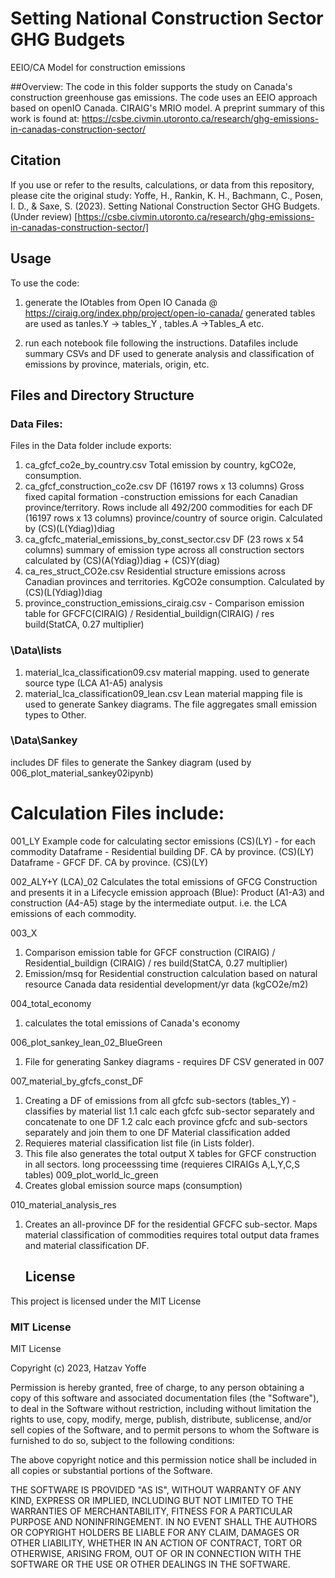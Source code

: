 # Setting National Construction Sector GHG Budgets
EEIO/CA Model for construction emissions

##Overview:
The code in this folder supports the study on Canada's construction greenhouse gas emissions.
The code uses an EEIO approach based on openIO Canada. CIRAIG's MRIO model.
A preprint summary of this work is found at: https://csbe.civmin.utoronto.ca/research/ghg-emissions-in-canadas-construction-sector/

## Citation
If you use or refer to the results, calculations, or data from this repository, please cite the original study: 
Yoffe, H., Rankin, K. H., Bachmann, C., Posen, I. D., & Saxe, S. (2023). Setting National Construction Sector GHG Budgets. (Under review) [https://csbe.civmin.utoronto.ca/research/ghg-emissions-in-canadas-construction-sector/]

## Usage
To use the code:
1. generate the IOtables from Open IO Canada @ https://ciraig.org/index.php/project/open-io-canada/
generated tables are used as tanles.Y -> tables_Y , tables.A ->Tables_A etc.

2. run each notebook file following the instructions.
Datafiles include summary CSVs and DF used to generate analysis and classification of emissions by province, materials, origin, etc.

## Files and Directory Structure
### Data Files:
Files in the Data folder include exports:
1. ca_gfcf_co2e_by_country.csv 
    Total emission by country, kgCO2e, consumption.
2. ca_gfcf_construction_co2e.csv
    DF (16197 rows x 13 columns) Gross fixed capital formation -construction emissions for each Canadian province/territory. Rows include all 492/200 commodities for each DF (16197 rows x 13 columns) province/country of source origin.
    Calculated by (CS)(L(Ydiag))diag
3. ca_gfcfc_material_emissions_by_const_sector.csv
    DF (23 rows x 54 columns) summary of emission type across all construction sectors
    calculated by (CS)(A(Ydiag))diag + (CS)Y(diag)
4. ca_res_struct_CO2e.csv
    Residential structure emissions across Canadian provinces and territories. KgCO2e consumption.
    Calculated by (CS)(L(Ydiag))diag
5. province_construction_emissions_ciraig.csv - 
    Comparison emission table for
    GFCFC(CIRAIG) / Residential_buildign(CIRAIG) / res build(StatCA, 0.27 multiplier)

### \Data\lists
1. material_lca_classification09.csv
    material mapping. used to generate source type (LCA A1-A5) analysis
2. material_lca_classification09_lean.csv
    Lean material mapping file is used to generate Sankey diagrams. The file aggregates small emission types to Other.
### \Data\Sankey
includes DF files to generate the Sankey diagram (used by 006_plot_material_sankey02ipynb)

# Calculation Files include:
001_LY
    Example code for calculating sector emissions (CS)(LY) - for each commodity
    Dataframe - Residential building DF. CA by province. (CS)(LY)
    Dataframe - GFCF DF. CA by province. (CS)(LY)

002_ALY+Y (LCA)_02
    Calculates the total emissions of GFCG Construction and presents it in a Lifecycle emission approach (Blue): 
    Product (A1-A3) and construction (A4-A5) stage by the intermediate output. i.e. the LCA emissions of each commodity.

003_X
1. Comparison emission table for GFCF construction (CIRAIG) / Residential_buildign (CIRAIG) / res build(StatCA, 0.27 multiplier)
2. Emission/msq for Residential construction calculation based on natural resource Canada data residential development/yr data (kgCO2e/m2)

004_total_economy
1. calculates the total emissions of Canada's economy

006_plot_sankey_lean_02_BlueGreen
1. File for generating Sankey diagrams - requires DF CSV generated in 007

007_material_by_gfcfs_const_DF
1. Creating a DF of emissions from all gfcfc sub-sectors (tables_Y) - classifies by material list
    1.1 calc each gfcfc sub-sector separately and concatenate to one DF
    1.2 calc each province gfcfc and sub-sectors separately and join them to one DF
    Material classification added
2. Requieres material classification list file (in Lists folder).
3. This file also generates the total output X tables for GFCF construction in all sectors.
   long proceesssing time (requieres CIRAIGs A,L,Y,C,S tables)
009_plot_world_lc_green
1. Creates global emission source maps (consumption)

010_material_analysis_res
1. Creates an all-province DF for the residential GFCFC sub-sector. Maps material classification of commodities
   requires total output data frames and material classification DF.


   ## License

This project is licensed under the MIT License

### MIT License

MIT License

Copyright (c) 2023, Hatzav Yoffe

Permission is hereby granted, free of charge, to any person obtaining a copy
of this software and associated documentation files (the "Software"), to deal
in the Software without restriction, including without limitation the rights
to use, copy, modify, merge, publish, distribute, sublicense, and/or sell
copies of the Software, and to permit persons to whom the Software is
furnished to do so, subject to the following conditions:

The above copyright notice and this permission notice shall be included in all
copies or substantial portions of the Software.

THE SOFTWARE IS PROVIDED "AS IS", WITHOUT WARRANTY OF ANY KIND, EXPRESS OR
IMPLIED, INCLUDING BUT NOT LIMITED TO THE WARRANTIES OF MERCHANTABILITY,
FITNESS FOR A PARTICULAR PURPOSE AND NONINFRINGEMENT. IN NO EVENT SHALL THE
AUTHORS OR COPYRIGHT HOLDERS BE LIABLE FOR ANY CLAIM, DAMAGES OR OTHER
LIABILITY, WHETHER IN AN ACTION OF CONTRACT, TORT OR OTHERWISE, ARISING FROM,
OUT OF OR IN CONNECTION WITH THE SOFTWARE OR THE USE OR OTHER DEALINGS IN THE
SOFTWARE.